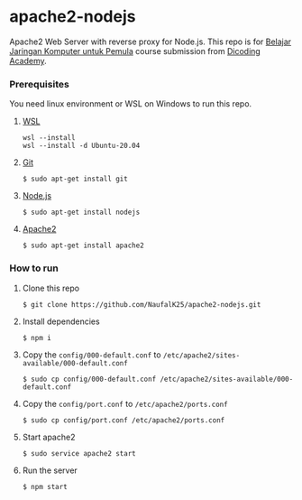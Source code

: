# apache2-nodejs

Apache2 Web Server with reverse proxy for Node.js. This repo is for
[Belajar Jaringan Komputer untuk Pemula](https://www.dicoding.com/academies/387)
course submission from [Dicoding Academy](https://www.dicoding.com/).

### Prerequisites

You need linux environment or WSL on Windows to run this repo.

1. [WSL](https://docs.microsoft.com/en-us/windows/wsl/install)
    ```
    wsl --install
    wsl --install -d Ubuntu-20.04
    ```
2. [Git](https://git-scm.com/downloads)
    ```
    $ sudo apt-get install git
    ```
3. [Node.js](https://nodejs.org/en/)
    ```
    $ sudo apt-get install nodejs
    ```
4. [Apache2](https://httpd.apache.org/download.cgi)
    ```
    $ sudo apt-get install apache2
    ```

### How to run

1. Clone this repo
    ```
    $ git clone https://github.com/NaufalK25/apache2-nodejs.git
    ```
2. Install dependencies
    ```
    $ npm i
    ```
3. Copy the `config/000-default.conf` to `/etc/apache2/sites-available/000-default.conf`
    ```
    $ sudo cp config/000-default.conf /etc/apache2/sites-available/000-default.conf
    ```
4. Copy the `config/port.conf` to `/etc/apache2/ports.conf`
    ```
    $ sudo cp config/port.conf /etc/apache2/ports.conf
    ```
5. Start apache2
    ```
    $ sudo service apache2 start
    ```
6. Run the server
    ```
    $ npm start
    ```
